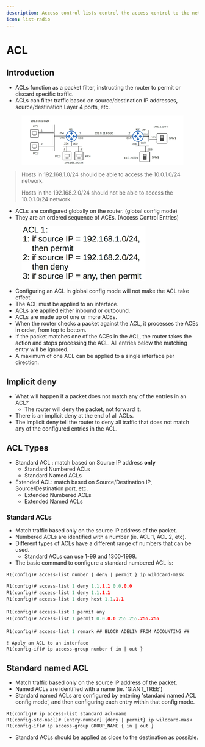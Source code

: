 ```yaml
---
description: Access control lists control the access control to the network.
icon: list-radio
---
```


# ACL

## Introduction

* ACLs function as a packet filter, instructing the router to permit or discard specific traffic.
* ACLs can filter traffic based on source/destination IP addresses, source/destination Layer 4 ports, etc.

<figure><img src=".gitbook/assets/image.png" alt=""><figcaption></figcaption></figure>

> Hosts in 192.168.1.0/24 should be able to access the 10.0.1.0/24 network.
>
> Hosts in the 192.168.2.0/24 should not be able to access the 10.0.1.0/24 network.&#x20;

* ACLs are configured globally on the router. (global config mode)
* They are an ordered sequence of ACEs. (Access Control Entries)

<figure><img src=".gitbook/assets/image (1).png" alt=""><figcaption></figcaption></figure>

* Configuring an ACL in global config mode will not make the ACL take effect.
* The ACL must be applied to an interface.
* ACLs are applied either inbound or outbound.
* ACLs are made up of one or more ACEs.
* When the router checks a packet against the ACL, it processes the ACEs in order, from top to bottom.
* If the packet matches one of the ACEs in the ACL, the router takes the action and stops processing the ACL. All entries below the matching entry will be ignored.
* A maximum of one ACL can be applied to a single interface per direction.&#x20;

## Implicit deny

* What will happen if a packet does not match any of the entries in an ACL?
  * The router will deny the packet, not forward it.
* There is an implicit deny at the end of all ACLs.
* The implicit deny tell the router to deny all traffic that does not match any of the configured entries in the ACL.

## ACL Types

* Standard ACL : match based on Source IP address **only**
  * Standard Numbered ACLs
  * Standard Named ACLs
* Extended ACL: match based on Source/Destination IP, Source/Destination port, etc.
  * Extended Numbered ACLs
  * Extended Named ACLs

### Standard ACLs&#x20;

* Match traffic based only on the source IP address of the packet.
* Numbered ACLs are identified with a number (ie. ACL 1, ACL 2, etc).
* Different types of ACLs have a different range of numbers that can be used.
  * Standard ACLs can use 1-99 and 1300-1999.
* The basic command to configure a standard numbered ACL is:

```
R1(config)# access-list number { deny | permit } ip wildcard-mask
```

```c
R1(config)# access-list 1 deny 1.1.1.1 0.0.0.0
R1(config)# access-list 1 deny 1.1.1.1
R1(config)# access-list 1 deny host 1.1.1.1

R1(config)# access-list 1 permit any
R1(config)# access-list 1 permit 0.0.0.0 255.255.255.255

R1(config)# access-list 1 remark ## BLOCK ADELIN FROM ACCOUNTING ## 
```

```
! Apply an ACL to an interface
R1(config-if)# ip access-group number { in | out }
```

## Standard named ACL

* Match traffic based only on the source IP address of the packet.
* Named ACLs are identified with a name (ie. 'GIANT\_TREE')
* Standard named ACLs are configured by entering 'standard named ACL config mode', and then configuring each entry within that config mode.

```
R1(config)# ip access-list standard acl-name
R1(config-std-nacl)# [entry-number] {deny | permit} ip wildcard-mask
R1(config-if)# ip access-group GROUP_NAME { in | out }
```

* Standard ACLs should be applied as close to the destination as possible.

